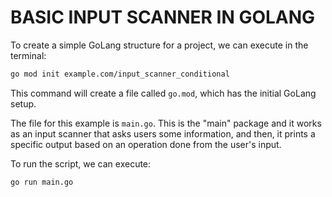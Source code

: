 # BASIC INPUT SCANNER IN GOLANG

To create a simple GoLang structure for a project, we can execute in the terminal:

```bash
go mod init example.com/input_scanner_conditional
```

This command will create a file called `go.mod`, which has the initial GoLang setup.

The file for this example is `main.go`. This is the "main" package and it works as an input scanner that asks users some information, and then, it prints a specific output based on an operation done from the user's input.

To run the script, we can execute:

```bash
go run main.go
```
